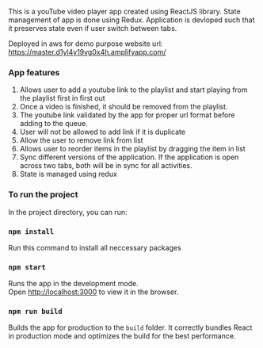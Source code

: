 
This is a youTube video player app created using ReactJS library. State management of app is done using Redux.
Application is devloped such that it preserves state even if user switch between tabs.

Deployed in aws for demo purpose
website url: https://master.d1yl4y19vg0x4h.amplifyapp.com/

### App features
1. Allows user to add a youtube link to the playlist and start playing from the playlist first in first out
2. Once a video is finished, it should be removed from the playlist.
3. The youtube link validated by the app for proper url format before adding to the queue.
4. User will not be allowed to add link if it is duplicate
5. Allow the user to remove link from list
6. Allows user to reorder items in the playlist by dragging the item in list
7. Sync different versions of the application. If the application is open across two tabs, both will be in sync for all activities.
8. State is managed using redux

### To run the project

In the project directory, you can run:
### `npm install`
  Run this command to install all neccessary packages
### `npm start`

Runs the app in the development mode.<br />
Open [http://localhost:3000](http://localhost:3000) to view it in the browser.


### `npm run build`

Builds the app for production to the `build` folder.
It correctly bundles React in production mode and optimizes the build for the best performance.


